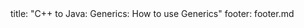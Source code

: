 <frontmatter>
title: "C++ to Java: Generics: How to use Generics"
footer: footer.md
</frontmatter>

<include src="navbar.md" boilerplate />

<include src="unit-inPage-asFlat.md" boilerplate />